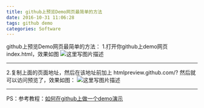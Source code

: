 ```yaml
---
title: github上预览Demo网页最简单的方法
date: 2016-10-31 11:06:28
tags: github demo
categories: Software
---
```


<!--more-->

github上预览Demo网页最简单的方法：
1.打开你github上demo网页index.html，效果如图
![这里写图片描述](http://img.blog.csdn.net/20161031110217059)


----------


2.复制上面的页面地址，然后在该地址前加上 htmlpreview.github.com/? 然后就可以访问预览了，效果如图：
![这里写图片描述](http://img.blog.csdn.net/20161031110456326)


----------


PS：参考教程：[如何在github上做一个demo演示](https://segmentfault.com/a/1190000005153433)
